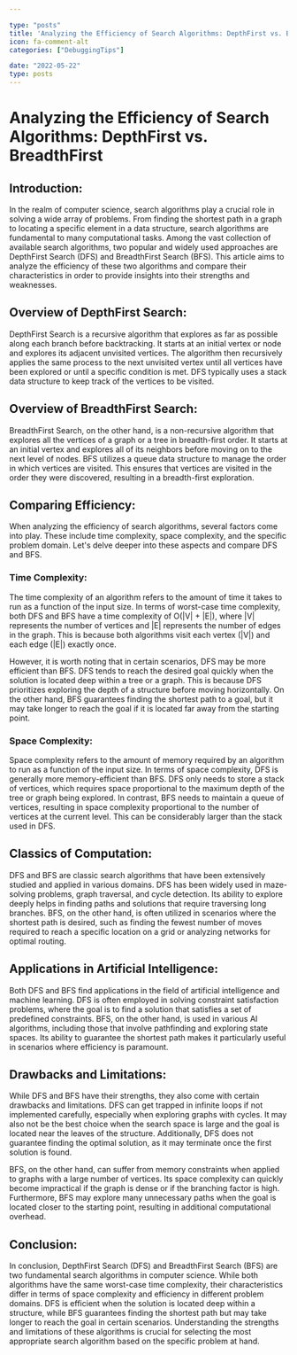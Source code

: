```yaml
---

type: "posts"
title: 'Analyzing the Efficiency of Search Algorithms: DepthFirst vs. BreadthFirst'
icon: fa-comment-alt
categories: ["DebuggingTips"]

date: "2022-05-22"
type: posts
---
```





# Analyzing the Efficiency of Search Algorithms: DepthFirst vs. BreadthFirst

## Introduction:
In the realm of computer science, search algorithms play a crucial role in solving a wide array of problems. From finding the shortest path in a graph to locating a specific element in a data structure, search algorithms are fundamental to many computational tasks. Among the vast collection of available search algorithms, two popular and widely used approaches are DepthFirst Search (DFS) and BreadthFirst Search (BFS). This article aims to analyze the efficiency of these two algorithms and compare their characteristics in order to provide insights into their strengths and weaknesses.

## Overview of DepthFirst Search:
DepthFirst Search is a recursive algorithm that explores as far as possible along each branch before backtracking. It starts at an initial vertex or node and explores its adjacent unvisited vertices. The algorithm then recursively applies the same process to the next unvisited vertex until all vertices have been explored or until a specific condition is met. DFS typically uses a stack data structure to keep track of the vertices to be visited.

## Overview of BreadthFirst Search:
BreadthFirst Search, on the other hand, is a non-recursive algorithm that explores all the vertices of a graph or a tree in breadth-first order. It starts at an initial vertex and explores all of its neighbors before moving on to the next level of nodes. BFS utilizes a queue data structure to manage the order in which vertices are visited. This ensures that vertices are visited in the order they were discovered, resulting in a breadth-first exploration.

## Comparing Efficiency:
When analyzing the efficiency of search algorithms, several factors come into play. These include time complexity, space complexity, and the specific problem domain. Let's delve deeper into these aspects and compare DFS and BFS.

### Time Complexity:
The time complexity of an algorithm refers to the amount of time it takes to run as a function of the input size. In terms of worst-case time complexity, both DFS and BFS have a time complexity of O(|V| + |E|), where |V| represents the number of vertices and |E| represents the number of edges in the graph. This is because both algorithms visit each vertex (|V|) and each edge (|E|) exactly once.

However, it is worth noting that in certain scenarios, DFS may be more efficient than BFS. DFS tends to reach the desired goal quickly when the solution is located deep within a tree or a graph. This is because DFS prioritizes exploring the depth of a structure before moving horizontally. On the other hand, BFS guarantees finding the shortest path to a goal, but it may take longer to reach the goal if it is located far away from the starting point.

### Space Complexity:
Space complexity refers to the amount of memory required by an algorithm to run as a function of the input size. In terms of space complexity, DFS is generally more memory-efficient than BFS. DFS only needs to store a stack of vertices, which requires space proportional to the maximum depth of the tree or graph being explored. In contrast, BFS needs to maintain a queue of vertices, resulting in space complexity proportional to the number of vertices at the current level. This can be considerably larger than the stack used in DFS.

## Classics of Computation:
DFS and BFS are classic search algorithms that have been extensively studied and applied in various domains. DFS has been widely used in maze-solving problems, graph traversal, and cycle detection. Its ability to explore deeply helps in finding paths and solutions that require traversing long branches. BFS, on the other hand, is often utilized in scenarios where the shortest path is desired, such as finding the fewest number of moves required to reach a specific location on a grid or analyzing networks for optimal routing.

## Applications in Artificial Intelligence:
Both DFS and BFS find applications in the field of artificial intelligence and machine learning. DFS is often employed in solving constraint satisfaction problems, where the goal is to find a solution that satisfies a set of predefined constraints. BFS, on the other hand, is used in various AI algorithms, including those that involve pathfinding and exploring state spaces. Its ability to guarantee the shortest path makes it particularly useful in scenarios where efficiency is paramount.

## Drawbacks and Limitations:
While DFS and BFS have their strengths, they also come with certain drawbacks and limitations. DFS can get trapped in infinite loops if not implemented carefully, especially when exploring graphs with cycles. It may also not be the best choice when the search space is large and the goal is located near the leaves of the structure. Additionally, DFS does not guarantee finding the optimal solution, as it may terminate once the first solution is found.

BFS, on the other hand, can suffer from memory constraints when applied to graphs with a large number of vertices. Its space complexity can quickly become impractical if the graph is dense or if the branching factor is high. Furthermore, BFS may explore many unnecessary paths when the goal is located closer to the starting point, resulting in additional computational overhead.

## Conclusion:
In conclusion, DepthFirst Search (DFS) and BreadthFirst Search (BFS) are two fundamental search algorithms in computer science. While both algorithms have the same worst-case time complexity, their characteristics differ in terms of space complexity and efficiency in different problem domains. DFS is efficient when the solution is located deep within a structure, while BFS guarantees finding the shortest path but may take longer to reach the goal in certain scenarios. Understanding the strengths and limitations of these algorithms is crucial for selecting the most appropriate search algorithm based on the specific problem at hand.